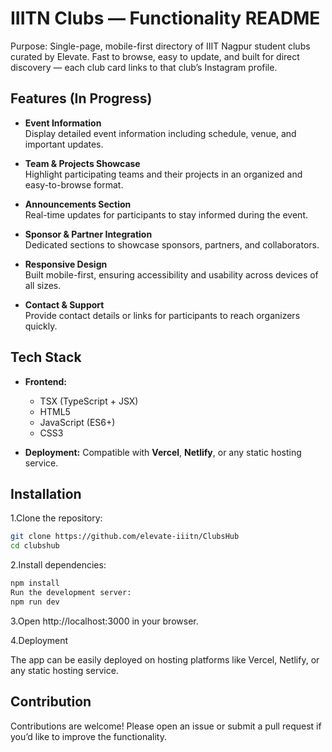 # IIITN Clubs — Functionality README

Purpose: Single-page, mobile-first directory of IIIT Nagpur student clubs curated by Elevate. Fast to browse, easy to update, and built for direct discovery — each club card links to that club’s Instagram profile.

## Features (In Progress)

- **Event Information**  
  Display detailed event information including schedule, venue, and important updates.

- **Team & Projects Showcase**  
  Highlight participating teams and their projects in an organized and easy-to-browse format.

- **Announcements Section**  
  Real-time updates for participants to stay informed during the event.

- **Sponsor & Partner Integration**  
  Dedicated sections to showcase sponsors, partners, and collaborators.

- **Responsive Design**  
  Built mobile-first, ensuring accessibility and usability across devices of all sizes.

- **Contact & Support**  
  Provide contact details or links for participants to reach organizers quickly.

## Tech Stack

- **Frontend:**  
  - TSX (TypeScript + JSX)  
  - HTML5  
  - JavaScript (ES6+)  
  - CSS3

- **Deployment:** Compatible with **Vercel**, **Netlify**, or any static hosting service.

## Installation

1.Clone the repository:
   ```bash
   git clone https://github.com/elevate-iiitn/ClubsHub
   cd clubshub
   ````
2.Install dependencies:
````bash
npm install
Run the development server:
npm run dev
````

3.Open http://localhost:3000
 in your browser.

4.Deployment

The app can be easily deployed on hosting platforms like Vercel, Netlify, or any static hosting service.


## Contribution

Contributions are welcome! Please open an issue or submit a pull request if you’d like to improve the functionality.
